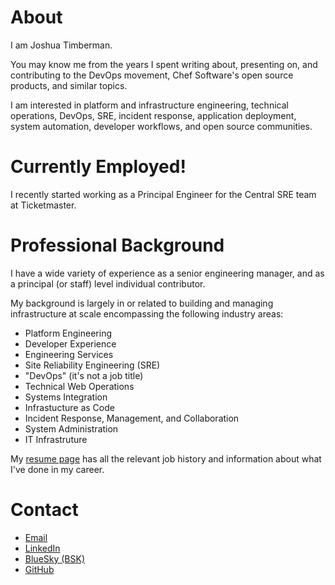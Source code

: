 # About

I am Joshua Timberman.

You may know me from the years I spent writing about, presenting on, and contributing to the DevOps movement, Chef Software's open source products, and similar topics.

I am interested in platform and infrastructure engineering, technical operations, DevOps, SRE, incident response, application deployment, system automation, developer workflows, and open source communities.

# Currently Employed!

I recently started working as a Principal Engineer for the Central SRE team at Ticketmaster.

# Professional Background

I have a wide variety of experience as a senior engineering manager, and as a principal (or staff) level individual contributor.

My background is largely in or related to building and managing infrastructure at scale encompassing the following industry areas:

* Platform Engineering
* Developer Experience
* Engineering Services
* Site Reliability Engineering (SRE)
* "DevOps" (it's not a job title)
* Technical Web Operations
* Systems Integration
* Infrastucture as Code
* Incident Response, Management, and Collaboration
* System Administration
* IT Infrastruture

My [resume page](https://jtimberman.name/resume.html) has all the relevant job history and information about what I've done in my career.

# Contact

* [Email](mailto:me@jtimberman.name)
* [LinkedIn](https://www.linkedin.com/in/jtimberman/)
* [BlueSky (BSK)](https://bsky.app/profile/jtimberman.bsky.social)
* [GitHub](https://github.com/jtimberman)
